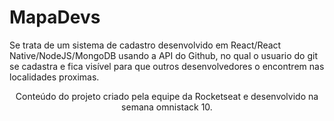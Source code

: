 # MapaDevs

Se trata de um sistema de cadastro desenvolvido em React/React Native/NodeJS/MongoDB usando a API do Github, no qual o usuario do git se cadastra e fica visível para que outros desenvolvedores o encontrem nas localidades proximas. 
<center>
Conteúdo do projeto criado pela equipe da Rocketseat e desenvolvido na semana omnistack 10. 
</center>
